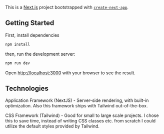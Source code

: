 This is a [Next.js](https://nextjs.org/) project bootstrapped with [`create-next-app`](https://github.com/vercel/next.js/tree/canary/packages/create-next-app).

## Getting Started

First, install dependencies

```bash
npm install
```

then, run the development server:

```bash
npm run dev
```

Open [http://localhost:3000](http://localhost:3000) with your browser to see the result.

## Technologies

Application Framework (NextJS) - Server-side rendering, with built-in optimization. Also this framework ships with Tailwind out-of-the-box.

CSS Framework (Tailwind) - Good for small to large scale projects. I chose this to save time, instead of writing CSS classes etc. from scratch I could utilize the default styles provided by Tailwind.
